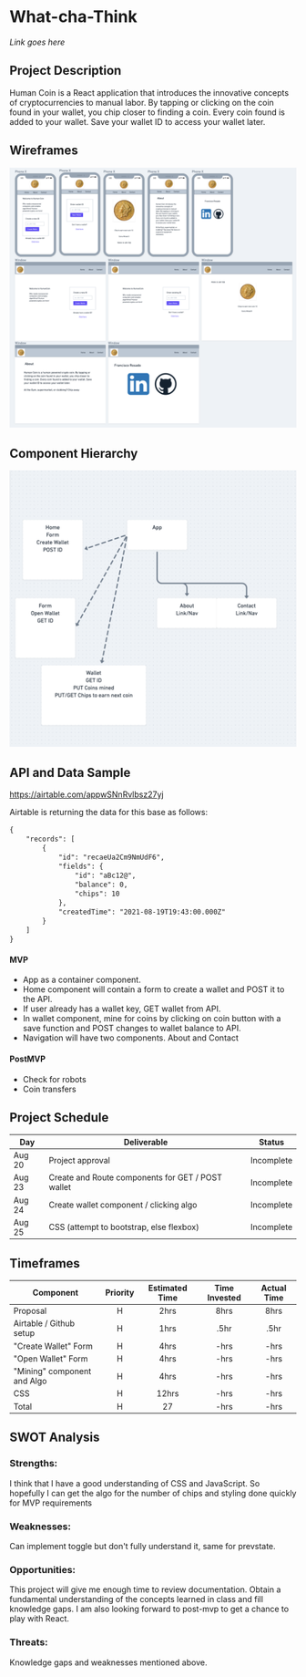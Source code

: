 # What-cha-Think

*Link goes here* 

## Project Description

Human Coin is a React application that introduces the innovative concepts of cryptocurrencies to manual labor. By tapping or clicking on the coin found in your wallet, you chip closer to finding a coin. Every coin found is added to your wallet. Save your wallet ID to access your wallet later.

## Wireframes



![imageAlt](./wireframe.png)

## Component Hierarchy

![imageAlt](./component_hierarchy.png)

## API and Data Sample

https://airtable.com/appwSNnRvlbsz27yj

Airtable is returning the data for this base as follows:

```
{
    "records": [
        {
            "id": "recaeUa2Cm9NmUdF6",
            "fields": {
                "id": "aBc12@",
                "balance": 0,
                "chips": 10
            },
            "createdTime": "2021-08-19T19:43:00.000Z"
        }
    ]
}

```

#### MVP

- App as a container component.
- Home component will contain a form to create a wallet and POST it to the API.
- If user already has a wallet key, GET wallet from API.
- In wallet component, mine for coins by clicking on coin button with a save function and POST changes to wallet balance to API.
- Navigation will have two components. About and Contact


#### PostMVP

- Check for robots
- Coin transfers

## Project Schedule

| Day      | Deliverable                                      | Status   |
| -------- | ------------------------------------------------ | -------- |
| Aug 20   | Project approval                                 | Incomplete |
| Aug 23   | Create and Route components for GET / POST wallet| Incomplete |
| Aug 24   | Create wallet component / clicking algo          | Incomplete |
| Aug 25   | CSS (attempt to bootstrap, else flexbox)         | Incomplete |

## Timeframes

| Component                 | Priority | Estimated Time | Time Invested | Actual Time |
| ------------------------- | :------: | :------------: | :-----------: | :---------: |
| Proposal                  |    H     |      2hrs      |     8hrs      |    8hrs     |
| Airtable / Github setup   |    H     |     1hrs       |      .5hr     |     .5hr    |
| "Create Wallet" Form      |    H     |      4hrs      |     -hrs      |    -hrs     |
| "Open Wallet" Form        |    H     |      4hrs      |     -hrs      |    -hrs     |
| "Mining" component and Algo|    H    |      4hrs      |     -hrs      |    -hrs     |
| CSS                       |    H     |     12hrs      |     -hrs      |    -hrs     |
| Total                     |    H     |    27          |     -hrs     |    -hrs    |

## SWOT Analysis

### Strengths:

I think that I have a good understanding of CSS and JavaScript. So hopefully I can get the algo for the number of chips and styling done quickly for MVP requirements

### Weaknesses:

Can implement toggle but don't fully understand it, same for prevstate.

### Opportunities:

This project will give me enough time to review documentation. Obtain a fundamental understanding of the concepts learned in class and fill knowledge gaps. I am also looking forward to post-mvp to get a chance to play with React.

### Threats:

Knowledge gaps and weaknesses mentioned above.